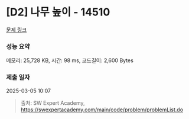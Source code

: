 # [D2] 나무 높이 - 14510 

[문제 링크](https://swexpertacademy.com/main/code/problem/problemDetail.do?contestProbId=AYFofW8qpXYDFAR4) 

### 성능 요약

메모리: 25,728 KB, 시간: 98 ms, 코드길이: 2,600 Bytes

### 제출 일자

2025-03-05 10:07



> 출처: SW Expert Academy, https://swexpertacademy.com/main/code/problem/problemList.do